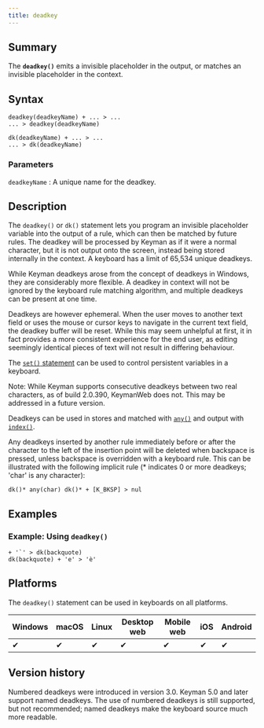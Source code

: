 ```yaml
---
title: deadkey
---
```

  
## Summary

The **`deadkey()`** emits a invisible placeholder in the output, or
matches an invisible placeholder in the context.

## Syntax

``` keyman
deadkey(deadkeyName) + ... > ...
... > deadkey(deadkeyName)

dk(deadkeyName) + ... > ...
... > dk(deadkeyName)
```

### Parameters

`deadkeyName`
:   A unique name for the deadkey.

## Description

The `deadkey()` or `dk()` statement lets you program an invisible
placeholder variable into the output of a rule, which can then be
matched by future rules. The deadkey will be processed by Keyman as if
it were a normal character, but it is not output onto the screen,
instead being stored internally in the context. A keyboard has a limit
of 65,534 unique deadkeys.

While Keyman deadkeys arose from the concept of deadkeys in Windows,
they are considerably more flexible. A deadkey in context will not be
ignored by the keyboard rule matching algorithm, and multiple deadkeys
can be present at one time.

Deadkeys are however ephemeral. When the user moves to another text
field or uses the mouse or cursor keys to navigate in the current text
field, the deadkey buffer will be reset. While this may seem unhelpful
at first, it in fact provides a more consistent experience for the end
user, as editing seemingly identical pieces of text will not result in
differing behaviour.

The [`set()` statement](set) can be used to control persistent variables
in a keyboard.

Note: While Keyman supports consecutive deadkeys between two real
characters, as of build 2.0.390, KeymanWeb does not. This may be
addressed in a future version.

Deadkeys can be used in stores and matched with [`any()`](any) and
output with [`index()`](index).

Any deadkeys inserted by another rule immediately before or after the
character to the left of the insertion point will be deleted when
backspace is pressed, unless backspace is overridden with a keyboard
rule. This can be illustrated with the following implicit rule (\*
indicates 0 or more deadkeys; 'char' is any character):

```
dk()* any(char) dk()* + [K_BKSP] > nul
```

## Examples

### Example: Using `deadkey()`

```
+ '`' > dk(backquote)
dk(backquote) + 'e' > 'è'
```

## Platforms

The `deadkey()` statement can be used in keyboards on all platforms.

| Windows | macOS | Linux | Desktop web | Mobile web | iOS | Android |
|---------|-------|-------|-------------|------------|-----|---------|
| ✔       | ✔     | ✔     | ✔           | ✔          | ✔   | ✔       |

## Version history

Numbered deadkeys were introduced in version 3.0. Keyman 5.0 and later
support named deadkeys. The use of numbered deadkeys is still supported,
but not recommended; named deadkeys make the keyboard source much more
readable.
